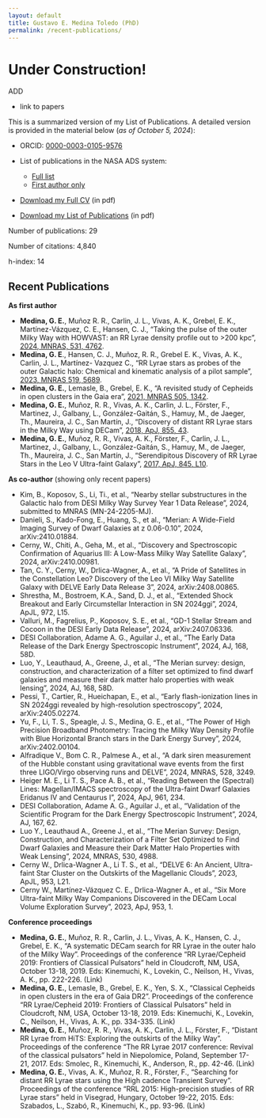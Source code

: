 ```yaml
---
layout: default
title: Gustavo E. Medina Toledo (PhD)
permalink: /recent-publications/
---
```


# Under Construction!

ADD
- link to papers

This is a summarized version of my List of Publications. A detailed version is provided in the material below (_as of October 5, 2024_):

- ORCID: [0000-0003-0105-9576](https://orcid.org/0000-0003-0105-9576)

- List of publications in the NASA ADS system:
    - [Full list](https://ui.adsabs.harvard.edu/public-libraries/Wfv16gZaRPuwbDI3G4b6wA)
    - [First author only](https://ui.adsabs.harvard.edu/public-libraries/qb_gXE9HRw6Dpo7-M8BilQ)
  
- [Download my Full CV](https://github.com/gmedinat/gmedinat.github.io/blob/024b38f2fd97e363a8734fe53e2e08b4018339ac/CV_GMT_20241005.pdf) (in pdf)
  
- [Download my List of Publications](https://github.com/gmedinat/gmedinat.github.io/blob/94cc80feec013bbc4358ab5a4196f4a169079500/Publications_GMT_20241005.pdf) (in pdf)




Number of publications: 29  <!-- / 5    (total / as first author) plus 3 first-author papers soon to be submitted. --> 

Number of citations: 4,840 <!-- / 81 (total, as first author) -->

h-index: 14 <!-- / 5 (total,as first author) -->


## Recent Publications


**As first author** <!-- (5 papers)   + 3 in prep.) -->
<!-- - **Medina, G. E.**, Li, T. S., Eadie, G., and the DESI collaboration, “A distribution function-based estimation of the Milky Way mass using DESI Y1 RR Lyrae and horizontal branch stars”, A&A. Estimated submission date: January 2025. -->
<!-- - **Medina, G. E.**, Li, T. S., and the DESI collaboration, “The DESI Y1 RR Lyrae catalog II: Metallicity dependencies in the Bailey diagram and the shape RR Lyrae instability strip”, A&A. Draft available. Estimated submission date: December 2024. -->
<!-- - **Medina, G. E.**, Li, T. S., Koposov, S., Speagle, J. S., and the DESI collaboration, “The DESI Y1 RR Lyrae catalog I: Spectroscopic characterization of the sample and insights into the origin of the halo”, A&A. Draft available. Estimated submission date: October 2024. -->
- **Medina, G. E.**, Muñoz R. R., Carlin, J. L., Vivas, A. K., Grebel, E. K., Martínez-Vázquez, C. E., Hansen, C. J., “Taking the pulse of the outer Milky Way with HOWVAST: an RR Lyrae density profile out to >200 kpc”, [2024, MNRAS, 531, 4762](https://ui.adsabs.harvard.edu/abs/2024MNRAS.531.4762M/abstract).
- **Medina, G. E**., Hansen, C. J., Muñoz, R. R., Grebel E. K., Vivas, A. K., Carlin, J. L., Martínez- Vazquez C., “RR Lyrae stars as probes of the outer Galactic halo: Chemical and kinematic analysis of a pilot sample”, [2023, MNRAS 519, 5689](https://ui.adsabs.harvard.edu/abs/2023MNRAS.519.5689M/abstract).
- **Medina, G. E.**, Lemasle, B., Grebel, E. K., “A revisited study of Cepheids in open clusters in the Gaia era”, [2021, MNRAS 505, 1342](https://ui.adsabs.harvard.edu/abs/2021MNRAS.505.1342M/abstract).
- **Medina, G. E.**, Muñoz, R. R., Vivas, A. K., Carlin, J. L., Förster, F., Martinez, J., Galbany, L., González-Gaitán, S., Hamuy, M., de Jaeger, Th., Maureira, J. C., San Martín, J., “Discovery of distant RR Lyrae stars in the Milky Way using DECam”, [2018, ApJ, 855, 43](https://ui.adsabs.harvard.edu/#abs/2018ApJ...855...43M/abstract).
- **Medina, G. E.**, Muñoz, R. R., Vivas, A. K., Förster, F., Carlin, J. L., Martinez, J., Galbany, L., González-Gaitán, S., Hamuy, M., de Jaeger, Th., Maureira, J. C., San Martín, J., “Serendipitous Discovery of RR Lyrae Stars in the Leo V Ultra-faint Galaxy”, [2017, ApJ, 845, L10](https://ui.adsabs.harvard.edu/abs/2017ApJ...845L..10M/abstract).
  
**As co-author** (showing only recent papers) <!-- (23 papers)   + 4 in prep.) -->

<!-- (Contribution - [Obs]: Observations, [DA]: Data analysis) -->

<!-- - Wertheim, M., Medina, G. E., Li, T. S., et al., “Discovery of distant halo stellar streams using DELVE DR3”, Estimated submission date: 2025. -->
<!-- - Li, A., Li, T., Medina, G. E., et al., “The simultaneous dwarf galaxy and globular cluster origins of the Jhelum and Indus streams”, Estimated submission date: December 2024. -->
<!-- - Byström, A., Koposov, S., Lilleengen, S., et al., “Exploring the interaction between the MW and LMC with a large sample of blue horizontal branch stars from the DESI survey”, Estimated submission date: October 2024. -->
- Kim, B., Koposov, S., Li, Ti., et al., “Nearby stellar substructures in the Galactic halo from DESI Milky Way Survey Year 1 Data Release”, 2024, submitted to MNRAS (MN-24-2205-MJ). <!-- - [Obs], [DA]. -->
- Danieli, S., Kado-Fong, E., Huang, S., et al., “Merian: A Wide-Field Imaging Survey of Dwarf
Galaxies at z 0.06-0.10”, 2024, arXiv:2410.01884. <!-- - [Obs]. -->
- Cerny, W., Chiti, A., Geha, M., et al., “Discovery and Spectroscopic Confirmation of Aquarius III: A Low-Mass Milky Way Satellite Galaxy”, 2024, arXiv:2410.00981. <!-- - [Obs], [DA]. -->
- Tan, C. Y., Cerny, W., Drlica-Wagner, A., et al., “A Pride of Satellites in the Constellation Leo? Discovery of the Leo VI Milky Way Satellite Galaxy with DELVE Early Data Release 3”, 2024, arXiv:2408.00865. <!-- - [Obs], [DA]. -->
- Shrestha, M., Bostroem, K.A., Sand, D. J., et al., “Extended Shock Breakout and Early Circumstellar Interaction in SN 2024ggi”, 2024, ApJL, 972, L15. <!--  - [Obs]. -->
- Valluri, M., Fagrelius, P., Koposov, S. E., et al., “GD-1 Stellar Stream and Cocoon in the DESI Early Data Release”, 2024, arXiv:2407.06336. <!--  - [Obs], [DA]. -->
- DESI Collaboration, Adame A. G., Aguilar J., et al., “The Early Data Release of the Dark Energy Spectroscopic Instrument”, 2024, AJ, 168, 58D. <!-- - [Obs], [DA]. -->
- Luo, Y., Leauthaud, A., Greene, J., et al., “The Merian survey: design, construction, and characterization of a filter set optimized to find dwarf galaxies and measure their dark matter halo properties with weak lensing”, 2024, AJ, 168, 58D. <!--  - [Obs]. -->
- Pessi, T., Cartier, R., Hueichapan, E., et al., “Early flash-ionization lines in SN 2024ggi revealed by high-resolution spectroscopy”, 2024, arXiv:2405.02274. <!--  - [Obs], [DA]. -->
- Yu, F., Li, T. S., Speagle, J. S., Medina, G. E., et al., “The Power of High Precision Broadband Photometry: Tracing the Milky Way Density Profile with Blue Horizontal Branch stars in the Dark Energy Survey”, 2024, arXiv:2402.00104. <!--  - [DA].-->
- Alfradique V., Bom C. R., Palmese A., et al., “A dark siren measurement of the Hubble constant using gravitational wave events from the first three LIGO/Virgo observing runs and DELVE”, 2024, MNRAS, 528, 3249. <!--  - [Obs], [DA]. -->
- Heiger M. E., Li T. S., Pace A. B., et al., “Reading Between the (Spectral) Lines: Magellan/IMACS spectroscopy of the Ultra-faint Dwarf Galaxies Eridanus IV and Centaurus I”, 2024, ApJ, 961, 234. <!--  - [Obs], [DA]. -->
- DESI Collaboration, Adame A. G., Aguilar J., et al., “Validation of the Scientific Program for the Dark Energy Spectroscopic Instrument”, 2024, AJ, 167, 62. <!--  - [Obs], [DA]. -->
- Luo Y., Leauthaud A., Greene J., et al., “The Merian Survey: Design, Construction, and Characterization of a Filter Set Optimized to Find Dwarf Galaxies and Measure their Dark Matter Halo Properties with Weak Lensing”, 2024, MNRAS, 530, 4988. <!--  - [Obs]. -->
- Cerny W., Drlica-Wagner A., Li T. S., et al., “DELVE 6: An Ancient, Ultra-faint Star Cluster on the Outskirts of the Magellanic Clouds”, 2023, ApJL, 953, L21. <!--  - [Obs], [DA]. -->
- Cerny W., Martínez-Vázquez C. E., Drlica-Wagner A., et al., “Six More Ultra-faint Milky Way Companions Discovered in the DECam Local Volume Exploration Survey”, 2023, ApJ, 953, 1. <!--  - [Obs], [DA]. -->
<!-- - Martínez, J., Förster, F., Protopapas, P. et al. “The High Cadence Transit Survey (HiTS): Compilation and Characterization of Light-curve Catalogs”, 2018, AJ, 156, 186. <!--  - [Obs], [DA]. -->
<!-- - Förster, F., Moriya, T. J., Maureira, J. C. et al. “The delay of shock breakout due to circumstellar material evident in most type II supernovae”, 2018, Nature Astronomy, 2, 808. <!--  - [Obs]. -->
<!-- - Abbott, B. P., Abbott, R., Abbott, T. D. et al. “A gravitational-wave standard siren measurement of the Hubble constant”, 2017, Nature, 551, 85. <!--  - [Obs]. -->
<!-- - Nidever, D. L., Olsen, K., Walker, A. R.et al. “SMASH - Survey of the MAgellanic Stellar History”, 2017, AJ, 154, 199. <!--  - [Obs]. -->
<!-- - Cowperthwaite, P. S., Berger, E., Villar, V. A. et al. “The Electromagnetic Counterpart of the Binary Neutron Star Merger LIGO/VIRGO GW170817. II. UV, Optical, and Near-IR Light Curves and Comparison to Kilonova Models”, 2017, ApJ, 848, L17. <!--  - [Obs]. -->
<!-- - Soares-Santos, M., Holz, D. E., Annis, J. et al. “The Electromagnetic Counterpart of the Binary Neutron Star Merger LIGO/Virgo GW170817. I. Discovery of the Optical Counterpart Using the Dark Energy Camera”, 2017, ApJ, 848, L16. <!--  - [Obs]. -->
<!-- - Abbott, B. P., Abbott, R., Abbott, T. D. et al. “Multi-messenger Observations of a Binary Neutron Star Merger”, 2017, ApJ, 848, L12. <!--  - [Obs]. -->
<!-- - Förster, F., Maureira, J. C., San Martín et al. “The High Cadence Transient Survey (HITS). I. Survey Design and Supernova Shock Breakout Constraints”, 2016, ApJ, 832, 155. <!--  - [Obs], [DA]. -->

<!-- - ATels: 14 ATels of real-time supernovae detections and spectroscopy (Link) <!-- - [Obs], [DA]. -->

**Conference proceedings**
- **Medina, G. E.**, Muñoz, R. R., Carlin, J. L., Vivas, A. K., Hansen, C. J., Grebel, E. K., “A systematic DECam search for RR Lyrae in the outer halo of the Milky Way”. Proceedings of the conference “RR Lyrae/Cepheid 2019: Frontiers of Classical Pulsators” held in Cloudcroft, NM, USA, October 13-18, 2019. Eds: Kinemuchi, K., Lovekin, C., Neilson, H., Vivas, A. K., pp. 222-226. (Link)
- **Medina, G. E.**, Lemasle, B., Grebel, E. K., Yen, S. X., “Classical Cepheids in open clusters in the era of Gaia DR2”. Proceedings of the conference “RR Lyrae/Cepheid 2019: Frontiers of Classical Pulsators” held in Cloudcroft, NM, USA, October 13-18, 2019. Eds: Kinemuchi, K., Lovekin, C., Neilson, H., Vivas, A. K., pp. 334-335. (Link)
- **Medina, G. E.**, Muñoz, R. R., Vivas, A. K., Carlin, J. L., Förster, F., “Distant RR Lyrae from HiTS: Exploring the outskirts of the Milky Way”. Proceedings of the conference “The RR Lyrae 2017 conference: Revival of the classical pulsators” held in Niepolomice, Poland, September 17-21, 2017. Eds: Smolec, R., Kinemuchi, K., Anderson, R., pp. 42-46. (Link)
- **Medina, G. E.**, Vivas, A. K., Muñoz, R. R., Förster, F., “Searching for distant RR Lyrae stars using the High cadence Transient Survey”. Proceedings of the conference “RRL 2015: High-precision studies of RR Lyrae stars” held in Visegrad, Hungary, October 19-22, 2015. Eds: Szabados, L., Szabó, R., Kinemuchi, K., pp. 93-96. (Link)




<!-- ## Publication Title 1
**Authors:** [Author 1], [Author 2], [Gustavo Enrique Medina Toledo], [Other Authors]  
**Publication Date:** [Date]  
**Journal/Conference:** [Journal/Conference Name]  
**DOI/Link:** [DOI or Link to Publication]

**Description:**
[Write a brief description or abstract of the publication, focusing on the main findings, contributions to the field, and significance of the work.]

---

## Publication Title 2
**Authors:** [Author 1], [Author 2], [Gustavo Enrique Medina Toledo], [Other Authors]  
**Publication Date:** [Date]  
**Journal/Conference:** [Journal/Conference Name]  
**DOI/Link:** [DOI or Link to Publication]

**Description:**
[Write a brief description or abstract of the publication, focusing on the main findings, contributions to the field, and significance of the work.]

--- -->

